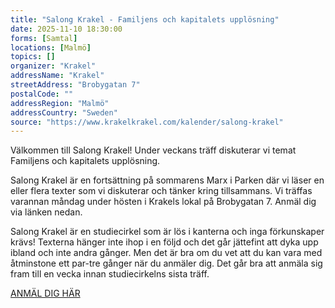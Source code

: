 ```yaml
---
title: "Salong Krakel - Familjens och kapitalets upplösning"
date: 2025-11-10 18:30:00
forms: [Samtal]
locations: [Malmö]
topics: []
organizer: "Krakel"
addressName: "Krakel"
streetAddress: "Brobygatan 7"
postalCode: ""
addressRegion: "Malmö"
addressCountry: "Sweden"
source: "https://www.krakelkrakel.com/kalender/salong-krakel"
---
```

Välkommen till Salong Krakel!  Under veckans träff diskuterar vi temat Familjens och kapitalets upplösning.

Salong Krakel är en fortsättning på sommarens Marx i Parken där vi läser en eller flera texter som vi diskuterar och tänker kring tillsammans. Vi träffas varannan måndag under hösten i Krakels lokal på Brobygatan 7. Anmäl dig via länken nedan. 

Salong Krakel är en studiecirkel som är lös i kanterna och inga förkunskaper krävs!  Texterna hänger inte ihop i en följd och det går jättefint att dyka upp ibland och inte andra gånger. Men det är bra om du vet att du kan vara med åtminstone ett par-tre gånger när du anmäler dig. Det går bra att anmäla sig fram till en vecka innan studiecirkelns sista träff.

[ANMÄL DIG HÄR](https://docs.google.com/forms/d/e/1FAIpQLSeF4ZT5xAq6CL9ZUYayCiuNPGNcbgNfNjYYP5ld5NkYEiSGcg/viewform)